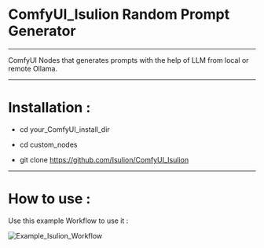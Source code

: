 # ComfyUI_Isulion Random Prompt Generator

--------------

ComfyUI Nodes that generates prompts with the help of LLM from local or remote Ollama.

--------------

# Installation :

- cd your_ComfyUI_install_dir

- cd custom_nodes

- git clone https://github.com/Isulion/ComfyUI_Isulion

--------------

# How to use :

Use this example Workflow to use it :

![Example_Isulion_Workflow](https://github.com/user-attachments/assets/02d24645-5f01-4ebc-a6b0-7837d8a2676c)
